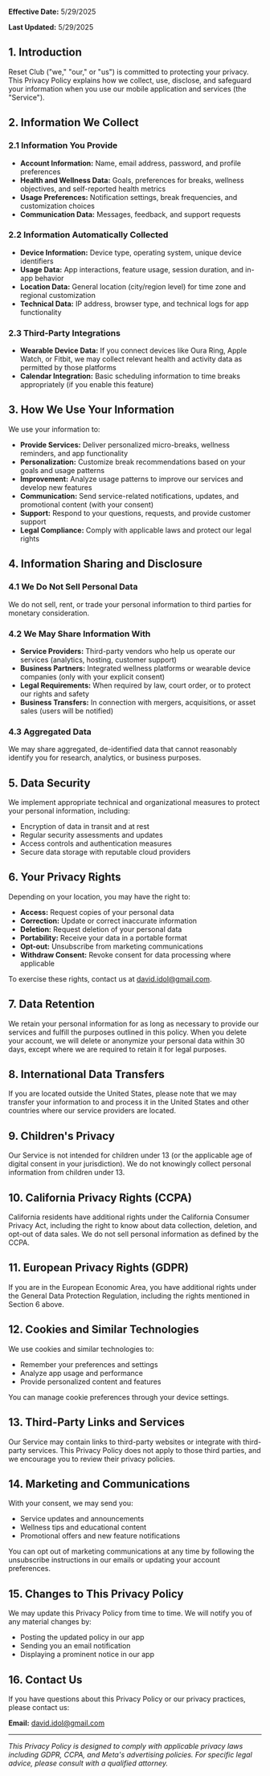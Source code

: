 **Effective Date:** 5/29/2025

**Last Updated:** 5/29/2025

## 1. Introduction

Reset Club ("we," "our," or "us") is committed to protecting your privacy. This Privacy Policy explains how we collect, use, disclose, and safeguard your information when you use our mobile application and services (the "Service").

## 2. Information We Collect

### 2.1 Information You Provide

- **Account Information:** Name, email address, password, and profile preferences
- **Health and Wellness Data:** Goals, preferences for breaks, wellness objectives, and self-reported health metrics
- **Usage Preferences:** Notification settings, break frequencies, and customization choices
- **Communication Data:** Messages, feedback, and support requests

### 2.2 Information Automatically Collected

- **Device Information:** Device type, operating system, unique device identifiers
- **Usage Data:** App interactions, feature usage, session duration, and in-app behavior
- **Location Data:** General location (city/region level) for time zone and regional customization
- **Technical Data:** IP address, browser type, and technical logs for app functionality

### 2.3 Third-Party Integrations

- **Wearable Device Data:** If you connect devices like Oura Ring, Apple Watch, or Fitbit, we may collect relevant health and activity data as permitted by those platforms
- **Calendar Integration:** Basic scheduling information to time breaks appropriately (if you enable this feature)

## 3. How We Use Your Information

We use your information to:

- **Provide Services:** Deliver personalized micro-breaks, wellness reminders, and app functionality
- **Personalization:** Customize break recommendations based on your goals and usage patterns
- **Improvement:** Analyze usage patterns to improve our services and develop new features
- **Communication:** Send service-related notifications, updates, and promotional content (with your consent)
- **Support:** Respond to your questions, requests, and provide customer support
- **Legal Compliance:** Comply with applicable laws and protect our legal rights

## 4. Information Sharing and Disclosure

### 4.1 We Do Not Sell Personal Data

We do not sell, rent, or trade your personal information to third parties for monetary consideration.

### 4.2 We May Share Information With

- **Service Providers:** Third-party vendors who help us operate our services (analytics, hosting, customer support)
- **Business Partners:** Integrated wellness platforms or wearable device companies (only with your explicit consent)
- **Legal Requirements:** When required by law, court order, or to protect our rights and safety
- **Business Transfers:** In connection with mergers, acquisitions, or asset sales (users will be notified)

### 4.3 Aggregated Data

We may share aggregated, de-identified data that cannot reasonably identify you for research, analytics, or business purposes.

## 5. Data Security

We implement appropriate technical and organizational measures to protect your personal information, including:

- Encryption of data in transit and at rest
- Regular security assessments and updates
- Access controls and authentication measures
- Secure data storage with reputable cloud providers

## 6. Your Privacy Rights

Depending on your location, you may have the right to:

- **Access:** Request copies of your personal data
- **Correction:** Update or correct inaccurate information
- **Deletion:** Request deletion of your personal data
- **Portability:** Receive your data in a portable format
- **Opt-out:** Unsubscribe from marketing communications
- **Withdraw Consent:** Revoke consent for data processing where applicable

To exercise these rights, contact us at [david.idol@gmail.com](mailto:david.idol@gmail.com).

## 7. Data Retention

We retain your personal information for as long as necessary to provide our services and fulfill the purposes outlined in this policy. When you delete your account, we will delete or anonymize your personal data within 30 days, except where we are required to retain it for legal purposes.

## 8. International Data Transfers

If you are located outside the United States, please note that we may transfer your information to and process it in the United States and other countries where our service providers are located.

## 9. Children's Privacy

Our Service is not intended for children under 13 (or the applicable age of digital consent in your jurisdiction). We do not knowingly collect personal information from children under 13.

## 10. California Privacy Rights (CCPA)

California residents have additional rights under the California Consumer Privacy Act, including the right to know about data collection, deletion, and opt-out of data sales. We do not sell personal information as defined by the CCPA.

## 11. European Privacy Rights (GDPR)

If you are in the European Economic Area, you have additional rights under the General Data Protection Regulation, including the rights mentioned in Section 6 above.

## 12. Cookies and Similar Technologies

We use cookies and similar technologies to:

- Remember your preferences and settings
- Analyze app usage and performance
- Provide personalized content and features

You can manage cookie preferences through your device settings.

## 13. Third-Party Links and Services

Our Service may contain links to third-party websites or integrate with third-party services. This Privacy Policy does not apply to those third parties, and we encourage you to review their privacy policies.

## 14. Marketing and Communications

With your consent, we may send you:

- Service updates and announcements
- Wellness tips and educational content
- Promotional offers and new feature notifications

You can opt out of marketing communications at any time by following the unsubscribe instructions in our emails or updating your account preferences.

## 15. Changes to This Privacy Policy

We may update this Privacy Policy from time to time. We will notify you of any material changes by:

- Posting the updated policy in our app
- Sending you an email notification
- Displaying a prominent notice in our app

## 16. Contact Us

If you have questions about this Privacy Policy or our privacy practices, please contact us:

**Email:** [david.idol@gmail.com](mailto:david.idol@gmail.com)

---

*This Privacy Policy is designed to comply with applicable privacy laws including GDPR, CCPA, and Meta's advertising policies. For specific legal advice, please consult with a qualified attorney.*
